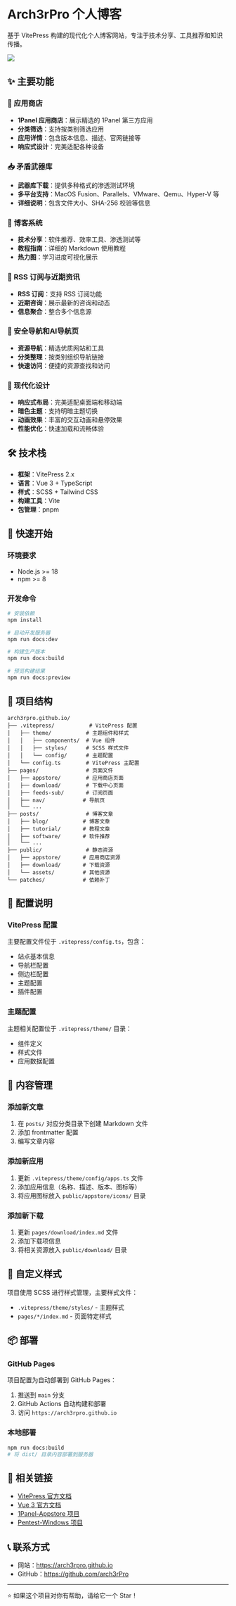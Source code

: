 # Arch3rPro 个人博客

基于 VitePress 构建的现代化个人博客网站，专注于技术分享、工具推荐和知识传播。

![](./public/index.png)

## ✨ 主要功能

### 🏪 应用商店
- **1Panel 应用商店**：展示精选的 1Panel 第三方应用
- **分类筛选**：支持按类别筛选应用
- **应用详情**：包含版本信息、描述、官网链接等
- **响应式设计**：完美适配各种设备

### 📥 矛盾武器库
- **武器库下载**：提供多种格式的渗透测试环境
- **多平台支持**：MacOS Fusion、Parallels、VMware、Qemu、Hyper-V 等
- **详细说明**：包含文件大小、SHA-256 校验等信息

### 📝 博客系统
- **技术分享**：软件推荐、效率工具、渗透测试等
- **教程指南**：详细的 Markdown 使用教程
- **热力图**：学习进度可视化展示

### 📡 RSS 订阅与近期资讯
- **RSS 订阅**：支持 RSS 订阅功能
- **近期咨询**：展示最新的咨询和动态
- **信息聚合**：整合多个信息源

### 🧭 安全导航和AI导航页
- **资源导航**：精选优质网站和工具
- **分类整理**：按类别组织导航链接
- **快速访问**：便捷的资源查找和访问

### 🎨 现代化设计
- **响应式布局**：完美适配桌面端和移动端
- **暗色主题**：支持明暗主题切换
- **动画效果**：丰富的交互动画和悬停效果
- **性能优化**：快速加载和流畅体验

## 🛠️ 技术栈

- **框架**：VitePress 2.x
- **语言**：Vue 3 + TypeScript
- **样式**：SCSS + Tailwind CSS
- **构建工具**：Vite
- **包管理**：pnpm

## 🚀 快速开始

### 环境要求
- Node.js >= 18
- npm >= 8

### 开发命令
```bash
# 安装依赖
npm install

# 启动开发服务器
npm run docs:dev

# 构建生产版本
npm run docs:build

# 预览构建结果
npm run docs:preview
```

## 📁 项目结构

```
arch3rpro.github.io/
├── .vitepress/           # VitePress 配置
│   ├── theme/           # 主题组件和样式
│   │   ├── components/  # Vue 组件
│   │   ├── styles/      # SCSS 样式文件
│   │   └── config/      # 主题配置
│   └── config.ts        # VitePress 主配置
├── pages/               # 页面文件
│   ├── appstore/        # 应用商店页面
│   ├── download/        # 下载中心页面
│   ├── feeds-sub/       # 订阅页面
│   ├── nav/            # 导航页
│   └── ...
├── posts/               # 博客文章
│   ├── blog/           # 博客文章
│   ├── tutorial/       # 教程文章
│   ├── software/       # 软件推荐
│   └── ...
├── public/              # 静态资源
│   ├── appstore/       # 应用商店资源
│   ├── download/       # 下载资源
│   └── assets/         # 其他资源
└── patches/            # 依赖补丁
```

## 🔧 配置说明

### VitePress 配置
主要配置文件位于 `.vitepress/config.ts`，包含：
- 站点基本信息
- 导航栏配置
- 侧边栏配置
- 主题配置
- 插件配置

### 主题配置
主题相关配置位于 `.vitepress/theme/` 目录：
- 组件定义
- 样式文件
- 应用数据配置

## 📝 内容管理

### 添加新文章
1. 在 `posts/` 对应分类目录下创建 Markdown 文件
2. 添加 frontmatter 配置
3. 编写文章内容

### 添加新应用
1. 更新 `.vitepress/theme/config/apps.ts` 文件
2. 添加应用信息（名称、描述、版本、图标等）
3. 将应用图标放入 `public/appstore/icons/` 目录

### 添加新下载
1. 更新 `pages/download/index.md` 文件
2. 添加下载项信息
3. 将相关资源放入 `public/download/` 目录

## 🎨 自定义样式

项目使用 SCSS 进行样式管理，主要样式文件：
- `.vitepress/theme/styles/` - 主题样式
- `pages/*/index.md` - 页面特定样式

## 📦 部署

### GitHub Pages
项目配置为自动部署到 GitHub Pages：
1. 推送到 `main` 分支
2. GitHub Actions 自动构建和部署
3. 访问 `https://arch3rpro.github.io`

### 本地部署
```bash
npm run docs:build
# 将 dist/ 目录内容部署到服务器
```

## 🔗 相关链接

- [VitePress 官方文档](https://vitepress.dev/)
- [Vue 3 官方文档](https://vuejs.org/)
- [1Panel-Appstore 项目](https://github.com/arch3rPro/1Panel-Appstore)
- [Pentest-Windows 项目](https://github.com/arch3rPro/Pentest-Windows)

## 📞 联系方式

- 网站：https://arch3rpro.github.io
- GitHub：https://github.com/arch3rPro

---

⭐ 如果这个项目对你有帮助，请给它一个 Star！ 
